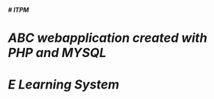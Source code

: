 <h6><i><b># ITPM
<h1>ABC webapplication created with  PHP and MYSQL














<h1>E Learning System
